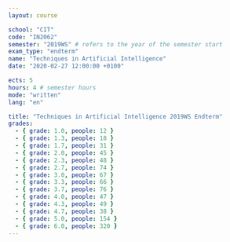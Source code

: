 ```yaml
---
layout: course

school: "CIT"
code: "IN2062"
semester: "2019WS" # refers to the year of the semester start
exam_type: "endterm"
name: "Techniques in Artificial Intelligence"
date: "2020-02-27 12:00:00 +0100"

ects: 5
hours: 4 # semester hours
mode: "written"
lang: "en"

title: "Techniques in Artificial Intelligence 2019WS Endterm"
grades:
  - { grade: 1.0, people: 12 }
  - { grade: 1.3, people: 18 }
  - { grade: 1.7, people: 31 }
  - { grade: 2.0, people: 45 }
  - { grade: 2.3, people: 48 }
  - { grade: 2.7, people: 74 }
  - { grade: 3.0, people: 67 }
  - { grade: 3.3, people: 66 }
  - { grade: 3.7, people: 76 }
  - { grade: 4.0, people: 47 }
  - { grade: 4.3, people: 49 }
  - { grade: 4.7, people: 38 }
  - { grade: 5.0, people: 154 }
  - { grade: 6.0, people: 320 }
---
```


